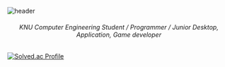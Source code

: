 ![header](https://capsule-render.vercel.app/api?type=waving&height=170&color=gradient&customColorList=1&text=Dong-gyun%20Kook&reversal=true&fontColor=ECF0F1&fontSize=55&animation=fadeIn&fontAlign=70&fontAlignY=31&descAlignY=60&descAlign=58&stroke=000000&strokeWidth=1)



<h6 align="center">KNU Computer Engineering Student / Programmer / Junior Desktop, Application, Game developer</h6>

[![Solved.ac Profile](http://mazassumnida.wtf/api/v2/generate_badge?boj=kookjd7759)](https://solved.ac/kookjd7759/)
